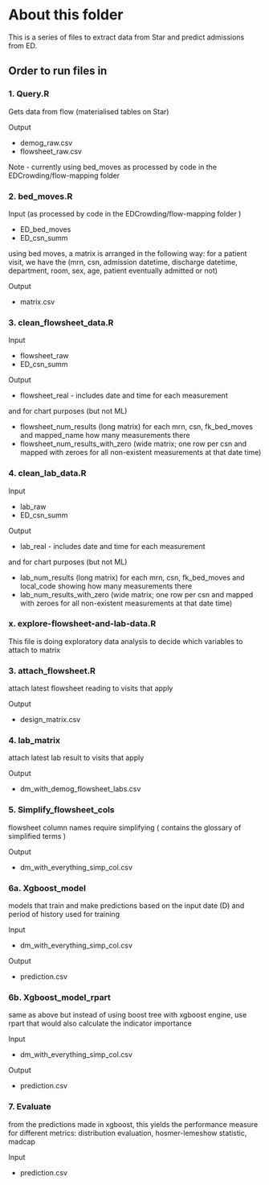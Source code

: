 # About this folder

This is a series of files to extract data from Star and predict admissions from ED. 
## Order to run files in

### 1. Query.R

Gets data from flow (materialised tables on Star)

Output
- demog_raw.csv
- flowsheet_raw.csv

Note - currently using bed_moves as processed by code in the EDCrowding/flow-mapping folder

### 2. bed_moves.R

Input (as processed by code in the EDCrowding/flow-mapping folder )
- ED_bed_moves
- ED_csn_summ

using bed moves, a matrix is arranged in the following way: for a patient visit, we have the (mrn, csn, admission datetime, discharge datetime, department, room, sex, age, patient eventually admitted or not)

Output
- matrix.csv

### 3. clean_flowsheet_data.R

Input
- flowsheet_raw
- ED_csn_summ

Output
- flowsheet_real - includes date and time for each measurement

and for chart purposes (but not ML)
- flowsheet_num_results (long matrix) for each mrn, csn, fk_bed_moves and mapped_name how many measurements  there
- flowsheet_num_results_with_zero (wide matrix; one row per csn and mapped with zeroes for all non-existent measurements at that date time)


### 4. clean_lab_data.R

Input
- lab_raw
- ED_csn_summ

Output
- lab_real - includes date and time for each measurement

and for chart purposes (but not ML)
- lab_num_results (long matrix) for each mrn, csn, fk_bed_moves and local_code showing how many measurements  there
- lab_num_results_with_zero (wide matrix; one row per csn and mapped with zeroes for all non-existent measurements at that date time)




### x. explore-flowsheet-and-lab-data.R

This file is doing exploratory data analysis to decide which variables to attach to matrix

### 3. attach_flowsheet.R

attach latest flowsheet reading to visits that apply

Output
- design_matrix.csv

### 4. lab_matrix

attach latest lab result to visits that apply

Output 
- dm_with_demog_flowsheet_labs.csv

### 5. Simplify_flowsheet_cols

flowsheet column names require simplifying ( contains the glossary of simplified terms )

Output
- dm_with_everything_simp_col.csv

### 6a. Xgboost_model

models that train and make predictions based on the input date (D) and period of history used for training

Input
- dm_with_everything_simp_col.csv

Output
- prediction.csv

### 6b. Xgboost_model_rpart

same as above but instead of using boost tree with xgboost engine, use rpart that would also calculate the indicator importance

Input
- dm_with_everything_simp_col.csv


Output
- prediction.csv

### 7. Evaluate 

from the predictions made in xgboost, this yields the performance measure for different metrics: distribution evaluation, hosmer-lemeshow statistic, madcap

Input 
- prediction.csv
